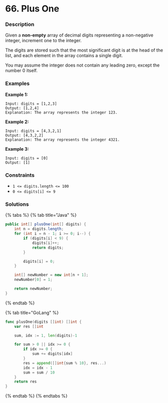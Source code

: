 # 66. Plus One

### Description

Given a **non-empty** array of decimal digits representing a non-negative integer, increment one to the integer.

The digits are stored such that the most significant digit is at the head of the list, and each element in the array contains a single digit.

You may assume the integer does not contain any leading zero, except the number 0 itself.

### Examples

**Example 1:**

```text
Input: digits = [1,2,3]
Output: [1,2,4]
Explanation: The array represents the integer 123.

```

**Example 2:**

```text
Input: digits = [4,3,2,1]
Output: [4,3,2,2]
Explanation: The array represents the integer 4321.

```

**Example 3:**

```text
Input: digits = [0]
Output: [1]

```

### **Constraints**

* `1 <= digits.length <= 100`
* `0 <= digits[i] <= 9`

### Solutions

{% tabs %}
{% tab title="Java" %}
```java
public int[] plusOne(int[] digits) {
    int n = digits.length;
    for (int i = n - 1; i >= 0; i--) {
        if (digits[i] < 9) {
            digits[i]++;
            return digits;
        }

        digits[i] = 0;
    }

    int[] newNumber = new int[n + 1];
    newNumber[0] = 1;

    return newNumber;
}
```
{% endtab %}

{% tab title="GoLang" %}
```go
func plusOne(digits []int) []int {
	var res []int

	sum, idx := 1, len(digits)-1

	for sum > 0 || idx >= 0 {
		if idx >= 0 {
			sum += digits[idx]
		}
		res = append([]int{sum % 10}, res...)
		idx = idx - 1
		sum = sum / 10
	}
	return res
}
```
{% endtab %}
{% endtabs %}

